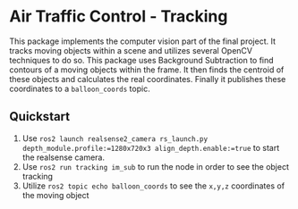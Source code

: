 # Air Traffic Control - Tracking 

This package implements the computer vision part of the final project. It tracks moving 
objects within a scene and utilizes several OpenCV techniques to do so. This package 
uses Background Subtraction to find contours of a moving objects within the frame.
It then finds the centroid of these objects and calculates the real coordinates.
Finally it publishes these coordinates to a `balloon_coords` topic. 


## Quickstart
1. Use `ros2 launch realsense2_camera rs_launch.py 
        depth_module.profile:=1280x720x3 align_depth.enable:=true` 
        to start the realsense camera. 
2. Use `ros2 run tracking im_sub` to run the node in order to see the object tracking
3. Utilize `ros2 topic echo balloon_coords` to see the `x,y,z` coordinates of the moving object